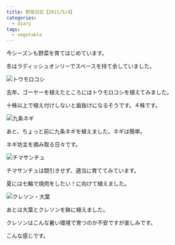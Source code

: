 ```yaml
---
title: 野菜日記【2011/5/4】
categories:
  - diary
tags:
  - vegetable
---
```


今シーズンも野菜を育てはじめています。

冬はラディッシュオンリーでスペースを持て余していました。

![トウモロコシ][1]

去年、ゴーヤーを植えたところにはトウモロコシを植えてみました。

十株以上で植え付けしないと歯抜けになるそうです。４株です。

![九条ネギ][2]

あと、ちょっと前に九条ネギを植えました。ネギは簡単。

ネギ坊主を摘み取る日々です。

![チマサンチュ][3]

チマサンチュは間引きせず、適当に育ててみています。

夏には七輪で焼肉をしたい！に向けて植えました。

![クレソン・大葉][4]

あとは大葉とクレソンを鉢に植えました。

クレソンはこんな暑い環境で育つのか不安ですが楽しみです。

こんな感じです。

[1]: /img/uploads/2011/05/vegenote-20110504-1.jpg
[2]: /img/uploads/2011/05/vegenote-20110504-2.jpg
[3]: /img/uploads/2011/05/vegenote-20110504-3.jpg
[4]: /img/uploads/2011/05/vegenote-20110504-4.jpg
